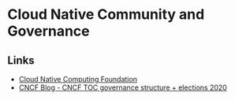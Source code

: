 # Cloud Native Community and Governance

## Links
- [Cloud Native Computing Foundation](https://www.cncf.io/)
- [CNCF Blog - CNCF TOC governance structure + elections 2020](https://www.cncf.io/blog/2019/12/06/cncf-toc-governance-structure-elections-2020/)
